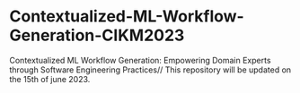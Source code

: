 # Contextualized-ML-Workflow-Generation-CIKM2023
Contextualized ML Workflow Generation: Empowering Domain Experts through Software Engineering Practices//
This repository will be updated on the 15th of june 2023.
